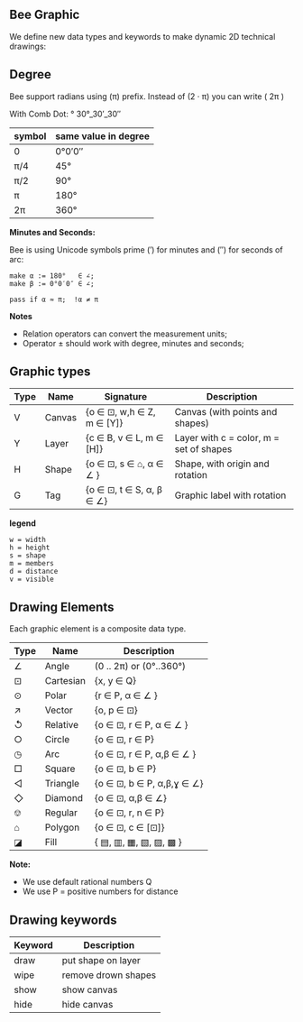 ## Bee Graphic

We define new data types and keywords to make dynamic 2D technical drawings:

## Degree

Bee support radians using (π) prefix. Instead of (2 · π) you can write ( 2π )


With Comb Dot: ° 
  30°_30′_30″ 

 symbol | same value in degree
--------|-------------------------------------------
 0      | 0°0′0″ 
 π/4    | 45°
 π/2    | 90°
 π      | 180° 
 2π     | 360°

**Minutes and Seconds:**

Bee is using Unicode symbols prime (′) for minutes and (″) for seconds of arc:

```
make α := 180°   ∈ ∠;
make β := 0°0′0″ ∈ ∠;

pass if α ≈ π;  !α ≠ π
```

**Notes**
* Relation operators can convert the measurement units;
* Operator ± should work with degree, minutes and seconds;

 
## Graphic types

Type   | Name    | Signature                    | Description
-------|---------|------------------------------|-------------------------------------------------
  V    | Canvas  | {o ∈ ⊡, w,h ∈ Z, m ∈ [Y]}    | Canvas (with points and shapes)
  Y    | Layer   | {c ∈ B, v ∈ L,   m ∈ [H]}    | Layer with c = color, m = set of shapes
  H    | Shape   | {o ∈ ⊡, s ∈ ⌂, α ∈ ∠ }       | Shape, with origin and rotation
  G    | Tag     | {o ∈ ⊡, t ∈ S, α, β ∈ ∠}     | Graphic label with rotation

**legend**
```
w = width
h = height
s = shape
m = members
d = distance
v = visible 
```

## Drawing Elements

Each graphic element is a composite data type.

 Type  | Name     | Description
-------|----------|---------------------------------
  ∠    | Angle    | (0 .. 2π) or (0°..360°)
  ⊡    | Cartesian| {x, y ∈ Q}
  ⊙    | Polar    | {r ∈ P, α ∈ ∠ }  
  ↗    | Vector   | {o, p ∈ ⊡}  
  ↺    | Relative | {o ∈ ⊡, r ∈ P, α ∈ ∠ }    
  ○    | Circle   | {o ∈ ⊡, r ∈ P}  
  ◷    | Arc      | {o ∈ ⊡, r ∈ P, α,β ∈ ∠ }
  □    | Square   | {o ∈ ⊡, b ∈ P}
  ◁    | Triangle | {o ∈ ⊡, b ∈ P, α,β,ɣ ∈ ∠}
  ◇    | Diamond  | {o ∈ ⊡, α,β ∈ ∠} 
  ⎊    | Regular  | {o ∈ ⊡, r, n ∈ P}
  ⌂    | Polygon  | {o ∈ ⊡, c ∈ [⊡]}
  ◪    | Fill     | { ▤, ▥, ▦, ▧, ▨, ▩ } 
  
**Note:**
* We use default rational numbers Q
* We use P = positive numbers for distance

## Drawing keywords

Keyword  | Description
---------|-----------------------------------
draw     | put shape on layer
wipe     | remove drown shapes
show     | show canvas
hide     | hide canvas


